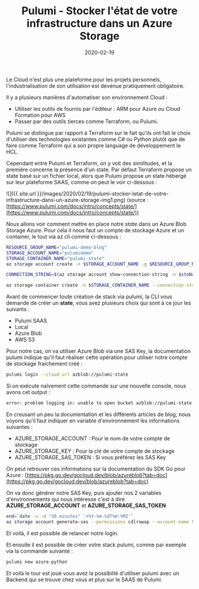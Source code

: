 ﻿---
layout: post
title: Pulumi - Stocker l'état de votre infrastructure dans un Azure Storage
date: 2020-02-19
categories: [ "Azure", "Pulumi" ]
---

Le Cloud n'est plus une plateforme pour les projets personnels, l'industrialisation de son utilisation est devenue pratiquement obligatoire.

Il y a plusieurs manières d'automatiser son environnement Cloud :

- Utiliser les outils de fournis par l'éditeur : ARM pour Azure ou Cloud Formation pour AWS
- Passer par des outils tierces comme Terraform, ou Pulumi.

Pulumi se distingue par rapport à Terraform sur le fait qu'ils ont fait le choix d'utiliser des technologies existantes comme C# ou Python plutôt que de faire comme Terraform qui a son propre language de développement le HCL.

Cependant entre Pulumi et Terraform, on y voit des similitudes, et la première concerne la présence d'un state. 
Par défaut Terraform propose un state basé sur un fichier local, alors que Pulumi propose un state hébergé sur leur plateforme SAAS, comme on peut le voir ci-dessous :

![]({{ site.url }}/images/2020/02/19/pulumi-stocker-letat-de-votre-infrastructure-dans-un-azure-storage-img1.png)
(source : [https://www.pulumi.com/docs/intro/concepts/state/](https://www.pulumi.com/docs/intro/concepts/state/))

Nous allons voir comment mettre en place notre *state* dans un Azure Blob Storage Azure.
Pour cela il nous faut un compte de stockage Azure et un container, le tout via az cli comme ci-dessous :

```bash
RESOURCE_GROUP_NAME="pulumi-demo-blog"
STORAGE_ACCOUNT_NAME="pulumidemo"
STORAGE_CONTAINER_NAME="pulumi-state"
az storage account create -n $STORAGE_ACCOUNT_NAME -g $RESOURCE_GROUP_NAME -l westeurope --sku Standard_LRS --https-only --kind StorageV2

CONNECTION_STRING=$(az storage account show-connection-string -n $stoName -g $rgName -o tsv)  

az storage container create -n $STORAGE_CONTAINER_NAME --connection-string $CONNECTION_STRING
```

Avant de commencer toute création de stack via pulumi, la CLI vous demande de créer un **state**, vous avez plusieurs choix qui sont à ce jour les suivants :

- Pulumi SAAS
- Local
- Azure Blob
- AWS S3

Pour notre cas, on va utiliser Azure Blob via une SAS Key, la documentation pulumi indique qu'il faut réaliser cette opération pour utiliser notre compte de stockage fraichement créé :

```bash
pulumi login --cloud-url azblob://pulumi-state
```

Si on exécute naïvement cette commande sur une nouvelle console, nous avons cet output :

```bash
error: problem logging in: unable to open bucket azblob://pulumi-state: azureblob.OpenBucket: accountName is required
```

En creusant un peu la documentation et les différents articles de blog, nous voyons qu'il faut indiquer en variable d'environnement les informations suivantes :

- AZURE_STORAGE_ACCOUNT : Pour le nom de votre compte de stockage
- AZURE_STORAGE_KEY : Pour la clé de votre compte de stockage
- AZURE_STORAGE_SAS_TOKEN : Si vous préférez les SAS Key

On peut retrouver ces informations sur la documentation du SDK Go pour Azure : [https://pkg.go.dev/gocloud.dev/blob/azureblob?tab=doc](https://pkg.go.dev/gocloud.dev/blob/azureblob?tab=doc)

On va donc générer notre SAS Key, puis ajouter nos 2 variables d'environnements qui nous intéresse c'est à dire **AZURE_STORAGE_ACCOUNT** et **AZURE_STORAGE_SAS_TOKEN**

```bash
end=`date -u -d "30 minutes" '+%Y-%m-%dT%H:%MZ'`
az storage account generate-sas --permissions cdlruwap --account-name $STORAGE_ACCOUNT_NAME --services b --resource-types sco --expiry $end -o tsv
```

Et voilà, il est possible de relancer notre login.

Et ensuite il est possible de créer votre stack pulumi, comme par exemple via la commande suivante :

```bash
pulumi new azure-python
```

Et voilà le tour est joué vous avez la possibilté d'utiliser pulumi avec un Backend qui se trouve chez vous et plus sur le SAAS de Pulumi.
